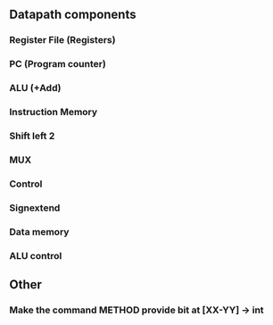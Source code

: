 ## Datapath components

### Register File (Registers)

### PC (Program counter)

### ALU (+Add)

### Instruction Memory

### Shift left 2

### MUX 

### Control

### Signextend

### Data memory

### ALU control

## Other

### Make the command METHOD provide bit at [XX-YY] -> int